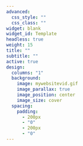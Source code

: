 ```yaml
---
advanced:
  css_style: ""
  css_class: ""
widget: blank
widget_id: Template
headless: true
weight: 15
title: ""
subtitle: ""
active: true
design:
  columns: "1"
  background:
    image: mywebsitevid.gif
    image_parallax: true
    image_position: center
    image_size: cover
  spacing:
    padding:
      - 200px
      - "0"
      - 200px
      - "0"
---
```

